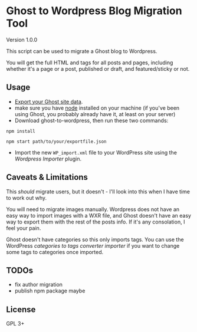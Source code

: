 # Ghost to Wordpress Blog Migration Tool

Version 1.0.0

This script can be used to migrate a Ghost blog to Wordpress.

You will get the full HTML and tags for all posts and pages, including whether it's a page or a post, published or draft, and featured/sticky or not.

## Usage

* [Export your Ghost site data](https://help.ghost.org/hc/en-us/articles/224112927-Import-Export-Data).
* make sure you have [node](https://nodejs.org/en/) installed on your machine (if you've been using Ghost, you probably already have it, at least on your server)
* Download ghost-to-wordpress, then run these two commands:

`npm install`

`npm start path/to/your/exportfile.json`

* Import the new `WP_import.xml` file to your WordPress site using the _Wordpress Importer_ plugin.

## Caveats & Limitations

This _should_ migrate users, but it doesn't - I'll look into this when I have time to work out why.

You will need to migrate images manually. Wordpress does not have an easy way to import images with a WXR file, and Ghost doesn't have an easy way to export them with the rest of the posts info. If it's any consolation, I feel your pain.

Ghost doesn't have categories so this only imports tags. You can use the WordPress _categories to tags converter importer_ if you want to change some tags to categories once imported.

## TODOs

* fix author migration
* publish npm package maybe

## License

GPL 3+